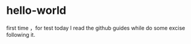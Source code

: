 # hello-world
first time ，for test
today I read the github guides while do some excise following it.

